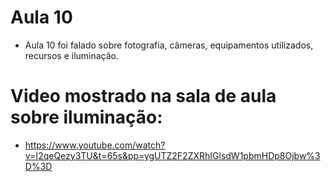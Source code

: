 

# Aula 10
- Aula 10 foi falado sobre fotografia, câmeras, equipamentos utilizados, recursos e iluminação.

# Video mostrado na sala de aula sobre iluminação:
- https://www.youtube.com/watch?v=I2qeQezy3TU&t=65s&pp=ygUTZ2F2ZXRhIGlsdW1pbmHDp8Ojbw%3D%3D

